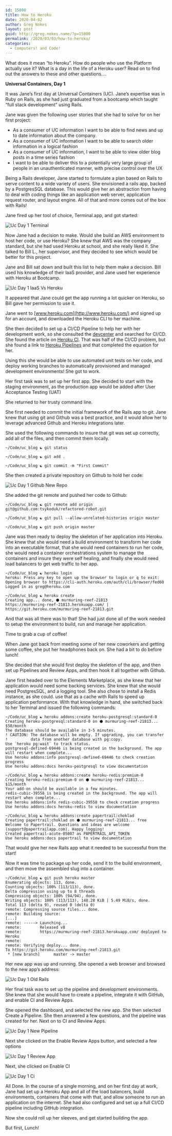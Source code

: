 ```yaml
---
id: 15800
title: How to Heroku
date: 2020-04-02
author: Greg Nokes
layout: post
guid: http://greg.nokes.name/?p=15800
permalink: /2020/03/03/how-to-heroku/
categories:
  - Computers! and Code!
---
```

What does it mean “to Heroku”. How do people who use the Platform actually use it? What is a day in the life of a Heroku user? Read on to find out the answers to these and other questions....

**Universal Containers, Day 1**

It was Jane’s first day at Universal Containers (UC). Jane’s expertise was in Ruby on Rails, as she had just graduated from a bootcamp which taught “full stack development” using Rails.

Jane was given the following user stories that she had to solve for on her first project:

* As a consumer of UC information I want to be able to find news and up to date information about the company.
* As a consumer of UC information I want to be able to search older information in a logical fashion
* As a consumer of UC information, I want to be able to view older blog posts in a time series fashion
* I want to be able to deliver this to a potentially very large group of people in an unauthenticated manner, with precise control over the UX

Being a Rails developer, Jane started to formulate a plan based on Rails to serve content to a wide variety of users. She envisioned a rails app, backed by a PostgresSQL database. This would give her an abstraction from having to deal with coding things like an application web server, application request router, and layout engine. All of that and more comes out of the box with Rails!

Jane fired up her tool of choice, Terminal.app, and got started:

![Uc Day 1 Terminal](/wp-content/uploads/2019/04/uc-day-1-terminal.png)

Now Jane had a decision to make. Would she build an AWS environment to host her code, or use Heroku? She knew that AWS was the company standard, but she had used Heroku at school, and she really liked it. She talked to Bill L., her supervisor, and they decided to see which would be better for this project.

Jane and Bill sat down and built this list to help them make a decision. Bill used his knowledge of their IaaS provider, and Jane used her experience with Heroku at Bootcamp.

![Uc Day 1 IaaS Vs Heroku](/wp-content/uploads/2019/04/uc-day-1-aws-vs-heroku.png)

It appeared that Jane could get the app running a lot quicker on Heroku, so Bill gave her permission to use it.

Jane went to [www.heroku.com](http://www.heroku.com/) and signed up for an account, and downloaded the Heroku CLI to her machine.

She then decided to set up a CI/CD Pipeline to help her with her development work, so she consulted the [devcenter](http://devcenter.heroku.com/) and searched for CI/CD. She found the article on [Heroku CI](https://devcenter.heroku.com/articles/heroku-ci). That was half of the CI/CD problem, but she found a link to [Heroku Pipelines](https://devcenter.heroku.com/articles/pipelines) and that completed the equation for her. 

Using this she would be able to use automated unit tests on her code, and deploy working branches to automatically provisioned and managed development environments! She got to work.

Her first task was to set up her first app. She decided to start with the staging environment, as the production app would be added after User Acceptance Testing (UAT)

She returned to her trusty command line.

She first needed to commit the initial framework of the Rails app to git. Jane knew that using git and Github was a best practice, and it would allow her to leverage advanced Github and Heroku integrations later.

She used the following commands to insure that git was set up correctly, add all of the files, and then commit them locally.

```
~/Code/uc_blog ☯ git status

~/Code/uc_blog ☯ git add .

~/Code/uc_blog ☯ git commit -m "First Commit"
```

She then created a private repository on Github to hold her code:

![Uc Day 1 Github New Repo](/wp-content/uploads/2019/04/uc-day-1-github-new-repo.png)

She added the git remote and pushed her code to Github:

```
~/Code/uc_blog ☯ git remote add origin git@github.com:tsykoduk/refactored-robot.git

~/Code/uc_blog ☯ git pull --allow-unrelated-histories origin master

~/Code/uc_blog ☯ git push origin master
```

Jane was then ready to deploy the skeleton of her application into Heroku. She knew that she would need a build environment to transform her code into an executable format, that she would need containers to run her code, she would need a container orchestrations system to manage the containers and insure they were self healing, and finally she would need load balancers to get web traffic to her app.

```
~/Code/uc_blog ☯ heroku login
heroku: Press any key to open up the browser to login or q to exit: 
Opening browser to https://cli-auth.heroku.com/auth/cli/browser/fed60
Logged in as greg@heroku.com

~/Code/uc_blog ☯ heroku create
Creating app... done, ⬢ murmuring-reef-21813
https://murmuring-reef-21813.herokuapp.com/ | https://git.heroku.com/murmuring-reef-21813.git
```

And that was all there was to that! She had just done all of the work needed to setup the environment to build, run and manage her application. 

Time to grab a cup of coffee!

When Jane got back from meeting some of her new coworkers and getting some coffee, she put her headphones back on. She had a bit to do before lunch!

She decided that she would first deploy the skeleton of the app, and then set up Pipelines and Review Apps, and then hook it all together with Github.

Jane first headed over to the Elements Marketplace, as she knew that her application would need some backing services. She knew that she would need PostgresSQL, and a logging tool. She also chose to install a Redis instance, as she could. use that as a cache with Rails to speed up application performance. With that knowledge in hand, she switched back to her Terminal and issued the following commands:

```
~/Code/uc_blog ☯ heroku addons:create heroku-postgresql:standard-0
Creating heroku-postgresql:standard-0 on ⬢ murmuring-reef-21813... $50/month
The database should be available in 3-5 minutes.
! CAUTION: The database will be empty. If upgrading, you can transfer
!          data from another database with pg:copy.
Use `heroku pg:wait` to track status.
postgresql-defined-69446 is being created in the background. The app will restart when complete...
Use heroku addons:info postgresql-defined-69446 to check creation progress
Use heroku addons:docs heroku-postgresql to view documentation

~/Code/uc_blog ☯ heroku addons:create heroku-redis:premium-0 
Creating heroku-redis:premium-0 on ⬢ murmuring-reef-21813... $15/month
Your add-on should be available in a few minutes.
redis-cubic-39558 is being created in the background. The app will restart when complete...
Use heroku addons:info redis-cubic-39558 to check creation progress
Use heroku addons:docs heroku-redis to view documentation
```

```
~/Code/uc_blog ☯ heroku addons:create papertrail:choklad
Creating papertrail:choklad on ⬢ murmuring-reef-21813... free
Welcome to Papertrail. Questions and ideas are welcome (support@papertrailapp.com). Happy logging!
Created papertrail-acute-05007 as PAPERTRAIL_API_TOKEN
Use heroku addons:docs papertrail to view documentation
```
That would give her new Rails app what it needed to be successful from the start!

Now it was time to package up her code, send it to the build environment, and then move the assembled slug into a container.

```
~/Code/uc_blog ☯ git push heroku master
Enumerating objects: 113, done.
Counting objects: 100% (113/113), done.
Delta compression using up to 8 threads
Compressing objects: 100% (94/94), done.
Writing objects: 100% (113/113), 148.28 KiB | 5.49 MiB/s, done.
Total 113 (delta 9), reused 0 (delta 0)
remote: Compressing source files... done.
remote: Building source:
[...]
remote: -----> Launching...
remote:        Released v8
remote:        https://murmuring-reef-21813.herokuapp.com/ deployed to Heroku
remote: 
remote: Verifying deploy... done.
To https://git.heroku.com/murmuring-reef-21813.git
 * [new branch]      master -> master
```

Her new app was up and running. She opened a web browser and browsed to the new app’s address:

![Uc Day 1 Old Rails](/wp-content/uploads/2019/04/uc-day-1-old-rails.png)

Her final task was to set up the pipeline and development environments. She knew that she would have to create a pipeline, integrate it with GitHub, and enable CI and Review Apps.

She opened the dashboard, and selected the new app. She then selected Create a Pipeline. She then answered a few questions, and the pipeline was created for her. Next on to CI and Review Apps.

![Uc Day 1 New Pipeline](/wp-content/uploads/2019/04/uc-day-1-new-pipeline.png)

Next she clicked on the Enable Review Apps button, and selected a few options

![Uc Day 1 Review App](/wp-content/uploads/2019/04/uc-day-1-review-app.png)

Next, she clicked on Enable CI

![Uc Day 1 Ci](/wp-content/uploads/2019/04/uc-day-1-ci.png)

All Done. In the course of a single morning, and on her first day at work, Jane had set up a Heroku App and all of the load balancers, build environments, containers that come with that, and allow someone to run an application on the internet. She had also configured and set up a full CI/CD pipeline including GitHub integration.

Now she could roll up her sleeves, and get started building the app. 

But first, Lunch!
